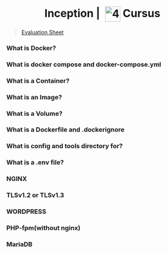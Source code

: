 <!--HEADER-->
<h1 align="center"> Inception | 
  <picture>
  <source media="(prefers-color-scheme: dark)" srcset="https://cdn.simpleicons.org/42/white">
  <img alt="42" width=40 align="center" src="https://cdn.simpleicons.org/42/Black">
 </picture>
 Cursus 
  <!--<img alt="Complete" src="https://raw.githubusercontent.com/Mqxx/GitHub-Markdown/main/blockquotes/badge/dark-theme/complete.svg">-->
</h1>
<!--FINISH HEADER-->

> [Evaluation Sheet](https://rphlr.github.io/42-Evals/Rank05/Inception/)

### What is Docker?
### What is docker compose and docker-compose.yml
### What is a Container?
### What is an Image?
### What is a Volume?
### What is a Dockerfile and .dockerignore
### What is config and tools directory for?
### What is a .env file?
### NGINX
### TLSv1.2 or TLSv1.3

### WORDPRESS
### PHP-fpm(without nginx)
### MariaDB
